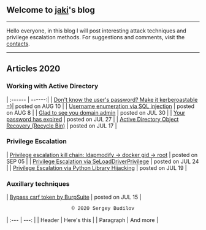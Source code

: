 ## Welcome to [jaki](about.md)'s blog
---

Hello everyone, in this blog I will post interesting attack techniques and privilege escalation methods. For suggestions and comments, visit the [contacts](about.md).

---

## Articles 2020

### Working with Active Directory

| :------ | ------:|
| [Don't know the user's password? Make it kerberoastable =)](generic_write.md)| posted on AUG 10 |
| [Username enumeration via SQL injection](username_enum-from-sqli.md) | posted on AUG 8 |
| [Glad to see you domain admin](sebackup_and_serestore.md) | posted on JUL 30 |
| [Your password has expired](domain-user-password.md) | posted on JUL 27 |
| [Active Directory Object Recovery (Recycle Bin)](ad-recycle-bin.md) | posted on JUL 17 |

### Privilege Escalation

| [Privilege escalation kill chain: ldapmodify -> docker gid -> root](ldapmodify.md) | posted on SEP 05 |
| [Privilege Escalation via SeLoadDriverPrivilege](seload-driverprivilege.md) | posted on JUL 24 |
| [Privilege Escalation via Python Library Hijacking](python_lib_hijacking.md) | posted on JUL 19 |

### Auxillary techniques

| [Bypass csrf token by BurpSuite](csfr-bypass-burpsuite.md) | posted on JUL 15 |


<style type="text/css">
 .block1 { 
  font-family: Lucida Console, Courier, monospace;
  font-size: small;
  text-align: center;
   } 
</style>
<div class="block1">&copy; 2020 Sergey Budilov</div>


| :---        |          ---: |
| Header      | Here's this   |
| Paragraph   | And more      |